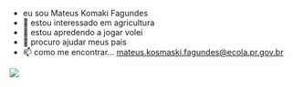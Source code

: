- eu sou Mateus Komaki Fagundes
- 👀 estou interessado em agricultura
- 🌱 estou apredendo a jogar volei
- 💞️ procuro ajudar meus pais
- 📫 como me encontrar... mateus.kosmaski.fagundes@ecola.pr.gov.br

<!---
mateuskf2008/mateuskf2008 is a ✨ special ✨ repository because its `README.md` (this file) appears on your GitHub profile.
You can click the Preview link to take a look at your changes.
--->


![](https://media.tenor.com/e-jHlsRKphEAAAAC/flamengo-futebol.gif)


